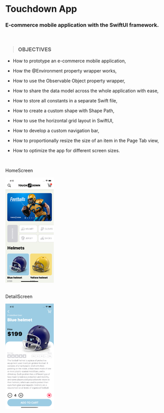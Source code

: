 <h1>Touchdown App</h1>

<h3>E-commerce mobile application with the SwiftUI framework.</h3>

<br/>

> <h3>OBJECTIVES</h3>

- How to prototype an e-commerce mobile application,

- How the @Environment property wrapper works,

- How to use the Observable Object property wrapper,

- How to share the data model across the whole application with ease,

- How to store all constants in a separate Swift file,

- How to create a custom shape with Shape Path,

- How to use the horizontal grid layout in SwiftUI,

- How to develop a custom navigation bar,

- How to proportionally resize the size of an item in the Page Tab view,

- How to optimize the app for different screen sizes.

<br/>

<p>HomeScreen</p>
<img src='images/image1.png' width='30%'/>
<br/>
<br/>

<p>DetailScreen</p>
<img src='images/image2.png' width='30%'/>
<br/>
<br/>
